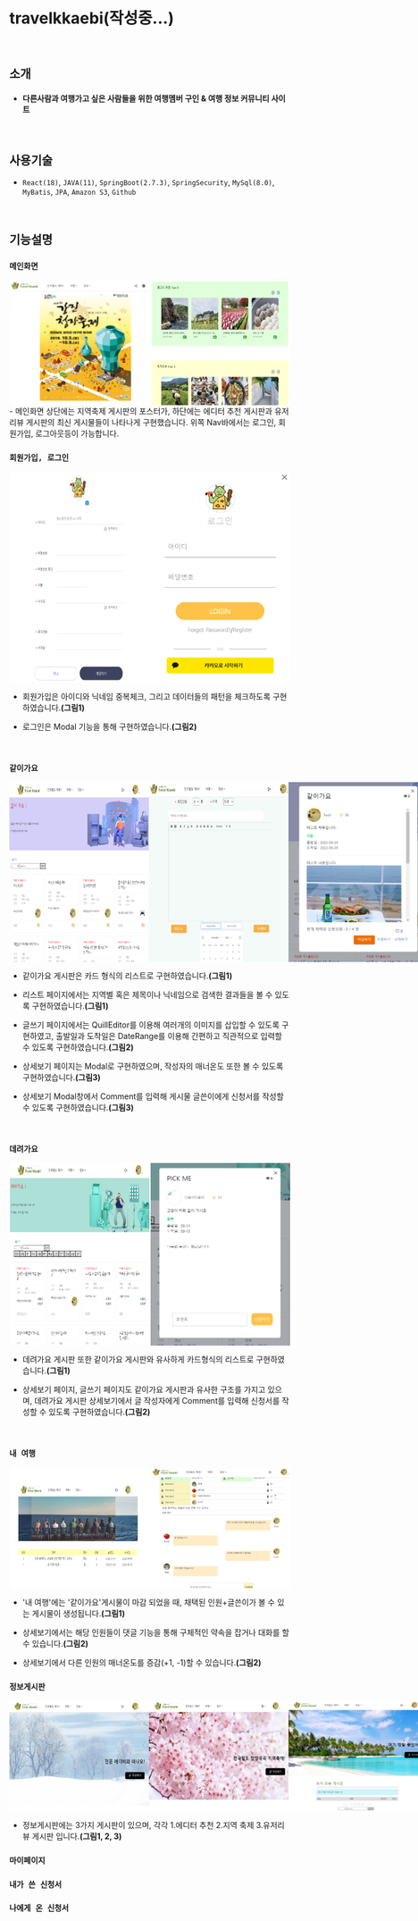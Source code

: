 # travelkkaebi(작성중...)

<br/>

## 소개

- #### 다른사람과 여행가고 싶은 사람들을 위한 여행멤버 구인 & 여행 정보 커뮤니티 사이트

<br/>

## 사용기술

- `React(18)`, `JAVA(11)`, `SpringBoot(2.7.3)`, `SpringSecurity`, `MySql(8.0)`, `MyBatis`, `JPA`, `Amazon S3`, `Github`

<br/>

## 기능설명

### `메인화면`

<div style="display:flex;justify-content:space-around;">
  <img src="./readmeImg/main1.png" width="250px">
  <img src="./readmeImg/main2.png" width="250px">
</div>
- 메인화면 상단에는 지역축제 게시판의 포스터가, 하단에는 에디터 추천 게시판과 유저리뷰 게시판의 최신 게시물들이 나타나게 구현했습니다. 위쪽 Nav바에서는 로그인, 회원가입, 로그아웃등이 가능합니다.

<br/>

### `회원가입, 로그인`

<div style="display:flex;justify-content:space-around;">
  <img src="./readmeImg/signup.png" width="250px">
  <img src="./readmeImg/signin.png" width="250px">
  </div>

- 회원가입은 아이디와 닉네임 중복체크, 그리고 데이터들의 패턴을 체크하도록 구현하였습니다.<strong>(그림1)</strong>

- 로그인은 Modal 기능을 통해 구현하였습니다.<strong>(그림2)</strong>

<br/>

### `같이가요`

<div style="display:flex;justify-content:space-around;">
<img src="./readmeImg/joinmelist.png" width="250px">
<img src="./readmeImg/joinmeinsert.png" width="250px">
<img src="./readmeImg/joinmedetail.png" width="250px">
</div>

- 같이가요 게시판은 카드 형식의 리스트로 구현하였습니다.<strong>(그림1)</strong>
- 리스트 페이지에서는 지역별 혹은 제목이나 닉네임으로 검색한 결과들을 볼 수 있도록 구현하였습니다.<strong>(그림1)</strong>

- 글쓰기 페이지에서는 QuillEditor를 이용해 여러개의 이미지를 삽입할 수 있도록 구현하였고, 출발일과 도착일은 DateRange를 이용해 간편하고 직관적으로 입력할 수 있도록 구현하였습니다.<strong>(그림2)</strong>

- 상세보기 페이지는 Modal로 구현하였으며, 작성자의 매너온도 또한 볼 수 있도록 구현하였습니다.<strong>(그림3)</strong>
- 상세보기 Modal창에서 Comment를 입력해 게시물 글쓴이에게 신청서를 작성할 수 있도록 구현하였습니다.<strong>(그림3)</strong>

<br/>

### `데려가요`

<div style="display:flex;justify-content:space-around;">
<img src="./readmeImg/pickmelist.png" width="250px">
<img src="./readmeImg/pickmedetail.png" width="250px">
</div>

- 데려가요 게시판 또한 같이가요 게시판와 유사하게 카드형식의 리스트로 구현하였습니다.<strong>(그림1)</strong>

- 상세보기 페이지, 글쓰기 페이지도 같이가요 게시판과 유사한 구조를 가지고 있으며, 데려가요 게시판 상세보기에서 글 작성자에게 Comment를 입력해 신청서를 작성할 수 있도록 구현하였습니다.<strong>(그림2)</strong>

<br/>

### `내 여행`

<div style="display:flex;justify-content:space-around;">
<img src="./readmeImg/mytravel.png" width="250px">
<img src="./readmeImg/mytraveldetail.png" width="250px">
</div>

- '내 여행'에는 '같이가요'게시물이 마감 되었을 때, 채택된 인원+글쓴이가 볼 수 있는 게시물이 생성됩니다.<strong>(그림1)</strong>

- 상세보기에서는 해당 인원들이 댓글 기능을 통해 구체적인 약속을 잡거나 대화를 할 수 있습니다.<strong>(그림2)</strong>

- 상세보기에서 다른 인원의 매너온도를 증감(+1, -1)할 수 있습니다.<strong>(그림2)</strong>

### `정보게시판`

<div style="display:flex;justify-content:space-around;">
<img src="./readmeImg/editormain.png" width="250px">
<img src="./readmeImg/regionmain.png" width="250px">
<img src="./readmeImg/reviewmain.png" width="250px">
</div>

- 정보게시판에는 3가지 게시판이 있으며, 각각 1.에디터 추천 2.지역 축제 3.유저리뷰 게시판 입니다.<strong>(그림1, 2, 3)</strong>

### `마이페이지`

### `내가 쓴 신청서`

### `나에게 온 신청서`
